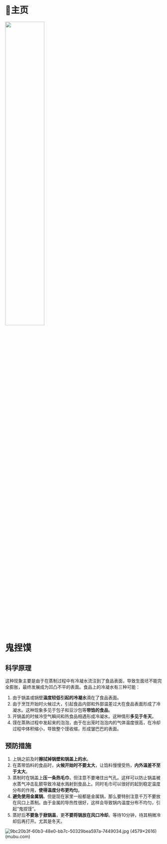 # 🏡主页

<img src="https://api2.mubu.com/v3/document_image/addb612f-02f4-497a-9e7a-eb7d4ff941c4-7449034.jpg" width="50%" >

# 鬼捏馍

## 科学原理

这种现象主要是由于在蒸制过程中有冷凝水流注到了食品表面，导致生面坯不能完全膨胀，最终发展成为凹凸不平的表面。食品上的冷凝水有三种可能：

1. 由于锅盖或锅壁**温度较低引起的冷凝水**滴在了食品表面。
2. 由于烹饪开始时火候过大，引起食品内部和外部温差过大在食品表面形成了冷凝水。这种现象多见于包子和豆沙包等**带馅的食品**。
3. 开锅盖的时候冷空气瞬间和热食品相遇形成冷凝水。这种情形**多见于冬天**。
4. 馍在蒸熟过程中发起来的泡泡，由于在出笼时泡泡内的气体温度很高，在冷却过程中体积缩小，导致整个馍收缩，形成皱巴巴的表面。

## 预防措施

1. 上锅之前及时**擦拭掉锅壁和锅盖上的水**。
2. 在蒸带馅料的食品时，**火候开始时不要太大**，让馅料慢慢受热，**内外温差不至于太大**。
3. 蒸制时在锅盖上**压一条热毛巾**，但注意不要堵住出气孔。这样可以防止锅盖被水蒸气冲击乱颤导致冷凝水溅射到食品上。同时毛巾可以很好的起到稳定温度分布的作用，**使得温度分布更均匀**。
4. **避免使用金属锅**。但是现在家里一般都是金属锅，那么要特别注意千万不要放在风口上蒸制。由于金属的导热性很好，这样会导致锅内温度分布不均匀，引起“鬼捏馍”。
5. 蒸好后**不要急于掀锅盖**，更**不要将锅放在风口冷却**。等待10分钟，待其稍微冷却后再打开。尤其是冬天。

![9bc20b3f-60b3-48e0-bb7c-50329bea597a-7449034.jpg (4579×2616) (mubu.com)](https://api2.mubu.com/v3/document_image/9bc20b3f-60b3-48e0-bb7c-50329bea597a-7449034.jpg)